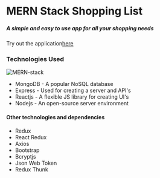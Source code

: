 <h1>MERN Stack Shopping List</h1>
<h5>A simple and easy to use app for all your shopping needs</h5>
Try out the application<a href="https://ancient-badlands-17358.herokuapp.com/">here</a>
<h3>Technologies Used</h3>
<img src="https://i.morioh.com/139b757e13.png" alt="MERN-stack" />
<ul>
  <li>MongoDB - A popular NoSQL database</li>
  <li>Express - Used for creating a server and API's</li>
  <li>Reactjs - A flexible JS library for creating UI's</li>
  <li>Nodejs - An open-source server environment</li>
</ul>
<h4>Other technologies and dependencies</h4>
<ul>
  <li>Redux</li>
  <li>React Redux</li>
  <li>Axios</li>
  <li>Bootstrap</li>
  <li>Bcryptjs</li>
  <li>Json Web Token</li>
  <li>Redux Thunk</li>
</ul>
